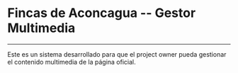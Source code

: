 # Fincas de Aconcagua -- Gestor Multimedia
---

Este es un sistema desarrollado para que el project owner pueda gestionar el contenido multimedia de la página oficial.